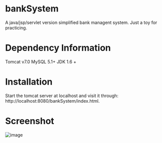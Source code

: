 bankSystem
==========

A java/jsp/servlet version simplified bank managent system. Just a toy for practicing.


Dependency Information
======================

Tomcat v7.0
MySQL 5.1+
JDK 1.6 +

Installation
============
Start the tomcat server at localhost and visit it through: http://localhost:8080/bankSystem/index.html.

Screenshot
==========
![image](file:///Users/LK/Desktop/Figure1.jpg)